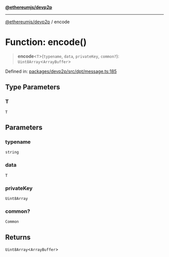 [**@ethereumjs/devp2p**](../README.md)

***

[@ethereumjs/devp2p](../README.md) / encode

# Function: encode()

> **encode**\<`T`\>(`typename`, `data`, `privateKey`, `common?`): `Uint8Array`\<`ArrayBuffer`\>

Defined in: [packages/devp2p/src/dpt/message.ts:185](https://github.com/ethereumjs/ethereumjs-monorepo/blob/master/packages/devp2p/src/dpt/message.ts#L185)

## Type Parameters

### T

`T`

## Parameters

### typename

`string`

### data

`T`

### privateKey

`Uint8Array`

### common?

`Common`

## Returns

`Uint8Array`\<`ArrayBuffer`\>
